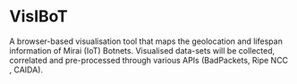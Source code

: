 # VisIBoT
A browser-based visualisation tool that maps the geolocation and lifespan information of Mirai (IoT) Botnets. Visualised data-sets will be collected, correlated and pre-processed through various APIs (BadPackets, Ripe NCC , CAIDA).

